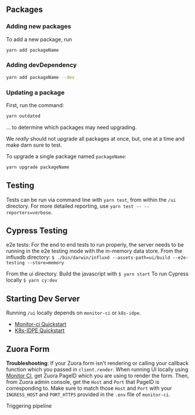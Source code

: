 ## Packages

### Adding new packages

To add a new package, run

```sh
yarn add packageName
```

### Adding devDependency

```sh
yarn add packageName --dev
```

### Updating a package

First, run the command:

```sh
yarn outdated
```

... to determine which packages may need upgrading.

We _really_ should not upgrade all packages at once, but, one at a time and make darn sure
to test.

To upgrade a single package named `packageName`:

```sh
yarn upgrade packageName
```

## Testing

Tests can be run via command line with `yarn test`, from within the `/ui` directory. For more detailed reporting, use `yarn test -- --reporters=verbose`.

## Cypress Testing

e2e tests:
For the end to end tests to run properly, the server needs to be running in the e2e testing mode with the in-memory data store.
From the influxdb directory:
`$ ./bin/darwin/influxd --assets-path=ui/build --e2e-testing --store=memory`

From the ui directory. Build the javascript with
`$ yarn start`
To run Cypress locally
`$ yarn cy:dev`

## Starting Dev Server

Running `/ui` locally depends on `monitor-ci` or `k8s-idpe`.

- [Monitor-ci Quickstart](https://github.com/influxdata/monitor-ci#quickstart-for-local-development)
- [K8s-IDPE Quickstart](https://docs.influxdata.io/development/guides/local-development)

## Zuora Form

**Troubleshooting**: If your Zuora form isn't rendering or calling your callback function which you passed in `client.render`.
When running UI locally using [Monitor CI](https://github.com/influxdata/monitor-ci), get Zuora PageID which you are using to render the form. Then, from Zuora admin console, get the `Host` and `Port` that PageID is corresponding to. Make sure to match those `Host` and `Port` with your `INGRESS_HOST` and `PORT_HTTPS` provided in the `.env` file of `monitor-ci`.

Triggering pipeline
